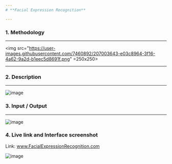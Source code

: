 ```yaml
---
# **Facial Expression Recognition**

---
```

### **1. Methodology**
---
<img src="https://user-images.githubusercontent.com/7460892/207003643-e03c8964-3f16-4a62-9a2d-b1eec5d8691f.png" =250x250>

---
### **2. Description**
---
![image](https://user-images.githubusercontent.com/7460892/207003772-ba2061bc-f8fd-4479-ba42-4712328b7085.png)

### **3. Input / Output**
---
![image](https://user-images.githubusercontent.com/7460892/207004091-8f67548d-50ac-49c3-b7cb-ef8ec18a6491.png)

### **4. Live link and Interface screenshot**
Link: www.FacialExpressionRecognition.com

![image](https://user-images.githubusercontent.com/7460892/207004468-57fc5284-f747-4b93-9bb7-2ff7f1032837.png)
